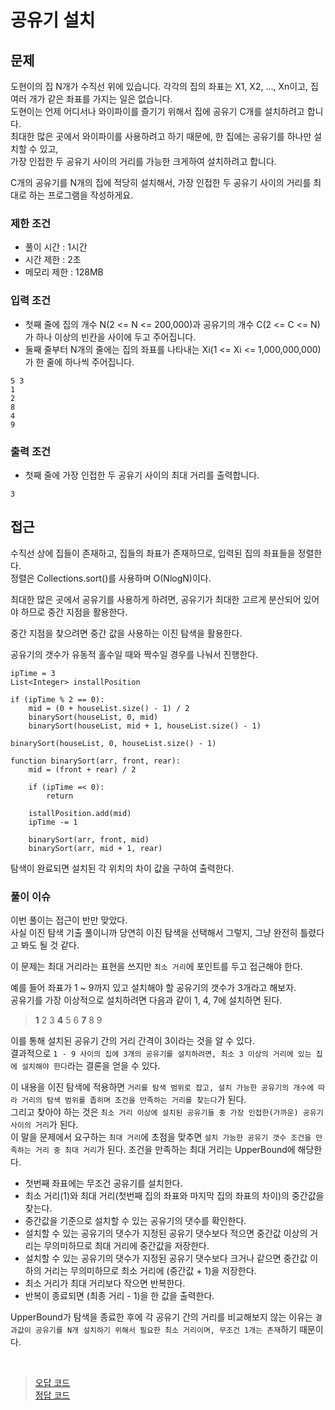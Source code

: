 # 공유기 설치

## 문제

도현이의 집 N개가 수직선 위에 있습니다. 각각의 집의 좌표는 X1, X2, ..., Xn이고, 집 여러 개가 같은 좌표를 가지는 일은 없습니다.<br>
도현이는 언제 어디서나 와이파이를 즐기기 위해서 집에 공유기 C개를 설치하려고 합니다.<br>
최대한 많은 곳에서 와이파이를 사용하려고 하기 때문에, 한 집에는 공유기를 하나만 설치할 수 있고,<br>
가장 인접한 두 공유기 사이의 거리를 가능한 크게하여 설치하려고 합니다.

C개의 공유기를 N개의 집에 적당히 설치해서, 가장 인접한 두 공유기 사이의 거리를 최대로 하는 프로그램을 작성하게요.

### 제한 조건

* 풀이 시간 : 1시간
* 시간 제한 : 2초
* 메모리 제한 : 128MB

### 입력 조건

* 첫째 줄에 집의 개수 N(2 <= N <= 200,000)과 공유기의 개수 C(2 <= C <= N)가 하나 이상의 빈칸을 사이에 두고 주어집니다.
* 둘째 줄부터 N개의 줄에는 집의 좌표를 나타내는 Xi(1 <= Xi <= 1,000,000,000)가 한 줄에 하나씩 주어집니다.

```
5 3
1
2
8
4
9
```

### 출력 조건

* 첫째 줄에 가장 인접한 두 공유기 사이의 최대 거리를 출력합니다.

```
3
```


## 접근

수직선 상에 집들이 존재하고, 집들의 좌표가 존재하므로, 입력된 집의 좌표들을 정렬한다.<br>
정렬은 Collections.sort()를 사용하며 O(NlogN)이다.

최대한 많은 곳에서 공유기를 사용하게 하려면, 공유기가 최대한 고르게 분산되어 있어야 하므로 중간 지점을 활용한다.

중간 지점을 찾으려면 중간 값을 사용하는 이진 탐색을 활용한다.

공유기의 갯수가 유동적 홀수일 때와 짝수일 경우를 나눠서 진행한다.

```
ipTime = 3
List<Integer> installPosition

if (ipTime % 2 == 0):
    mid = (0 + houseList.size() - 1) / 2
    binarySort(houseList, 0, mid)
    binarySort(houseList, mid + 1, houseList.size() - 1)

binarySort(houseList, 0, houseList.size() - 1)

function binarySort(arr, front, rear):
    mid = (front + rear) / 2
    
    if (ipTime =< 0):
        return
    
    istallPosition.add(mid)
    ipTime -= 1
    
    binarySort(arr, front, mid)
    binarySort(arr, mid + 1, rear)
```

탐색이 완료되면 설치된 각 위치의 차이 값을 구하여 출력한다.

### 풀이 이슈

이번 풀이는 접근이 반만 맞았다.<br>
사실 이진 탐색 기출 풀이니까 당연히 이진 탐색을 선택해서 그렇지, 그냥 완전히 틀렸다고 봐도 될 것 같다.

이 문제는 최대 거리라는 표현을 쓰지만 `최소 거리`에 포인트를 두고 접근해야 한다.

예를 들어 좌표가 1 ~ 9까지 있고 설치해야 할 공유기의 갯수가 3개라고 해보자.<br>
공유기를 가장 이상적으로 설치하려면 다음과 같이 1, 4, 7에 설치하면 된다.

> **1** 2 3 **4** 5 6 **7** 8 9

이를 통해 설치된 공유기 간의 거리 간격이 3이라는 것을 알 수 있다.<br>
결과적으로 `1 - 9 사이의 집에 3개의 공유기를 설치하려면, 최소 3 이상의 거리에 있는 집에 설치해야 한다`라는 결론을 얻을 수 있다.

이 내용을 이진 탐색에 적용하면 `거리를 탐색 범위로 잡고, 설치 가능한 공유기의 개수에 따라 거리의 탐색 범위를 좁히며 조건을 만족하는 거리를 찾는다`가 된다.<br>
그리고 찾아야 하는 것은 `최소 거리 이상에 설치된 공유기들 중 가장 인접한(가까운) 공유기 사이의 거리`가 된다.<br>
이 말을 문제에서 요구하는 `최대 거리`에 초점을 맞추면 `설치 가능한 공유기 갯수 조건을 만족하는 거리 중 최대 거리`가 된다.
조건을 만족하는 최대 거리는 UpperBound에 해당한다.

* 첫번째 좌표에는 무조건 공유기를 설치한다.
* 최소 거리(1)와 최대 거리(첫번째 집의 좌표와 마지막 집의 좌표의 차이)의 중간값을 찾는다.
* 중간값을 기준으로 설치할 수 있는 공유기의 댓수를 확인한다.
* 설치할 수 있는 공유기의 댓수가 지정된 공유기 댓수보다 적으면 중간값 이상의 거리는 무의미하므로 최대 거리에 중간값을 저장한다.
* 설치할 수 있는 공유기의 댓수가 지정된 공유기 댓수보다 크거나 같으면 중간값 이하의 거리는 무의미하므로 최소 거리에 (중간값 + 1)을 저장한다.
* 최소 거리가 최대 거리보다 작으면 반복한다.
* 반복이 종료되면 (최종 거리 - 1)을 한 값을 출력한다.

UpperBound가 탐색을 종료한 후에 각 공유기 간의 거리를 비교해보지 않는 이유는 `결과값이 공유기를 N개 설치하기 위해서 필요한 최소 거리이며, 무조건 1개는 존재`하기 때문이다.

<br>

> [오답 코드](https://github.com/Java-Algorithm-Study-Group/this-is-coding-test/blob/main/seungjun/src/binary_search/Daily29.java)<br>
> [정답 코드](https://github.com/Java-Algorithm-Study-Group/this-is-coding-test/blob/main/seungjun/src/binary_search/Daily29Answer.java)
